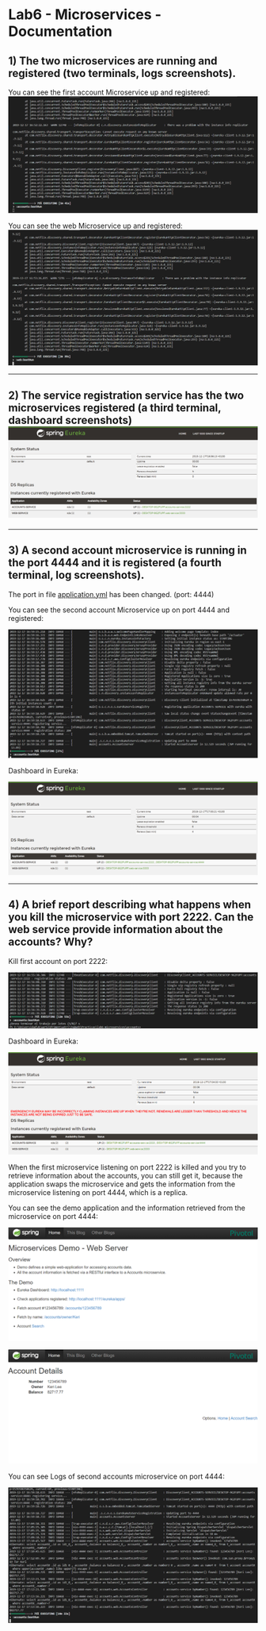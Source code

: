 # Lab6 - Microservices - Documentation

**1)** The two microservices are running and registered (two terminals, logs screenshots).
---
You can see the first account Microservice up and registered:
![Image 1](img/account2222.PNG "Microservice account up and running")

You can see the web Microservice up and registered:
![Image 2](img/web.PNG "Microservice web up and running")

---
**2)** The service registration service has the two microservices registered (a third terminal, dashboard screenshots)
![Image 3](img/registration.PNG "Eureka dashboard with 2 MS registred")
---

---
**3)** A second account microservice is running in the port 4444 and it is registered (a fourth terminal, log screenshots).
---

The port in file [application.yml](accounts/src/main/resources/application.yml) has been changed. (port: 4444)

You can see the second account Microservice up on port 4444 and registered:

![Image 4](img/account4444.PNG "Accounts Microservice up and running on port 4444")

Dashboard in Eureka:

![Image 5](img/registration_2.PNG "Accounts Microservice up and running on port 4444")

---
**4)** A brief report describing what happens when you kill the microservice with port 2222. Can the web service provide information about the accounts? Why?
---

Kill first account on port 2222:

![Image 6](img/account2222_kill.PNG "Kill account in port 2222")

Dashboard in Eureka:

![Image 7](img/registration_kill2222.PNG "Kill account in port 2222")

When the first microservice listening on port 2222 is killed and you try to retrieve information about the accounts, you can still get it, because the application swaps the microservice and gets the information from the microservice listening on port 4444, which is a replica.

You can see the demo application and the information retrieved from the microservice on port 4444:

![Image 8](img/webInfo.PNG "Demo Aplication Web Server")

![Image 9](img/webInfo2.PNG "Accounts Info from microservice on port 4444")

You can see Logs of second accounts microservice on port 4444:

![Image 10](img/account4444_2.PNG "Logs of second accounts Microservice on port 4444")